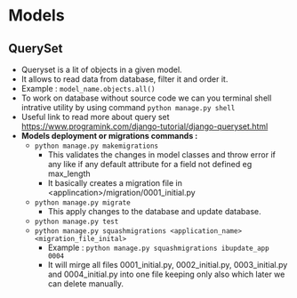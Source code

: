 # Models

## QuerySet
-  Queryset is a lit of objects in a given model.
-  It allows to read data from database, filter it and order it.
-  Example : `model_name.objects.all()`
-  To work on database without source code we can you terminal shell intrative utility by using command `python manage.py shell`
-  Useful link to read more about query set https://www.programink.com/django-tutorial/django-queryset.html
-  **Models deployment or migrations commands :**
   -  `python manage.py makemigrations`
      -  This validates the changes in model classes and throw error if any like if any default attribute for a field not defined eg max_length
      -  It basically creates a migration file in \<applincation>/migration/0001_initial.py
   -  `python manage.py migrate`
      -  This apply changes to the database and update database.
   -  `python manage.py test`
   -  `python manage.py squashmigrations <application_name> <migration_file_inital>`
      - Example : `python manage.py squashmigrations ibupdate_app 0004`
      - It will mirge all files 0001_initial.py, 0002_initial.py, 0003_initial.py and 0004_initial.py into one file keeping only also which later we can delete manually.
  
